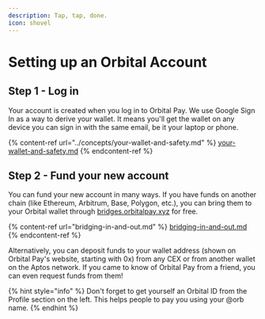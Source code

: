 ```yaml
---
description: Tap, tap, done.
icon: shovel
---
```


# Setting up an Orbital Account

## Step 1 - Log in

Your account is created when you log in to Orbital Pay. We use Google Sign In as a way to derive your wallet. It means you'll get the wallet on any device you can sign in with the same email, be it your laptop or phone.

{% content-ref url="../concepts/your-wallet-and-safety.md" %}
[your-wallet-and-safety.md](../concepts/your-wallet-and-safety.md)
{% endcontent-ref %}

## Step 2 - Fund your new account

You can fund your new account in many ways. If you have funds on another chain (like Ethereum, Arbitrum, Base, Polygon, etc.), you can bring them to your Orbital wallet through [bridges.orbitalpay.xyz](https://bridges.orbitalpay.xyz/) for free.

{% content-ref url="bridging-in-and-out.md" %}
[bridging-in-and-out.md](bridging-in-and-out.md)
{% endcontent-ref %}

Alternatively, you can deposit funds to your wallet address (shown on Orbital Pay's website, starting with 0x) from any CEX or from another wallet on the Aptos network. If you came to know of Orbital Pay from a friend, you can even request funds from them!



{% hint style="info" %}
Don't forget to get yourself an Orbital ID from the Profile section on the left. This helps people to pay you using your @orb name.
{% endhint %}
